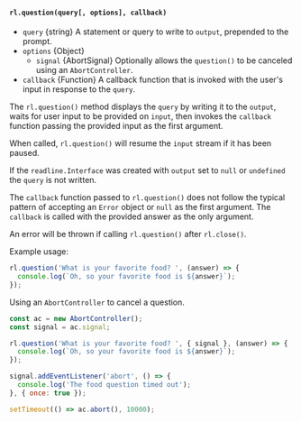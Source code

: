 #### `rl.question(query[, options], callback)`

<!-- YAML
added: v0.3.3
-->

* `query` {string} A statement or query to write to `output`, prepended to the
  prompt.
* `options` {Object}
  * `signal` {AbortSignal} Optionally allows the `question()` to be canceled
    using an `AbortController`.
* `callback` {Function} A callback function that is invoked with the user's
  input in response to the `query`.

The `rl.question()` method displays the `query` by writing it to the `output`,
waits for user input to be provided on `input`, then invokes the `callback`
function passing the provided input as the first argument.

When called, `rl.question()` will resume the `input` stream if it has been
paused.

If the `readline.Interface` was created with `output` set to `null` or
`undefined` the `query` is not written.

The `callback` function passed to `rl.question()` does not follow the typical
pattern of accepting an `Error` object or `null` as the first argument.
The `callback` is called with the provided answer as the only argument.

An error will be thrown if calling `rl.question()` after `rl.close()`.

Example usage:

```js
rl.question('What is your favorite food? ', (answer) => {
  console.log(`Oh, so your favorite food is ${answer}`);
});
```

Using an `AbortController` to cancel a question.

```js
const ac = new AbortController();
const signal = ac.signal;

rl.question('What is your favorite food? ', { signal }, (answer) => {
  console.log(`Oh, so your favorite food is ${answer}`);
});

signal.addEventListener('abort', () => {
  console.log('The food question timed out');
}, { once: true });

setTimeout(() => ac.abort(), 10000);
```
